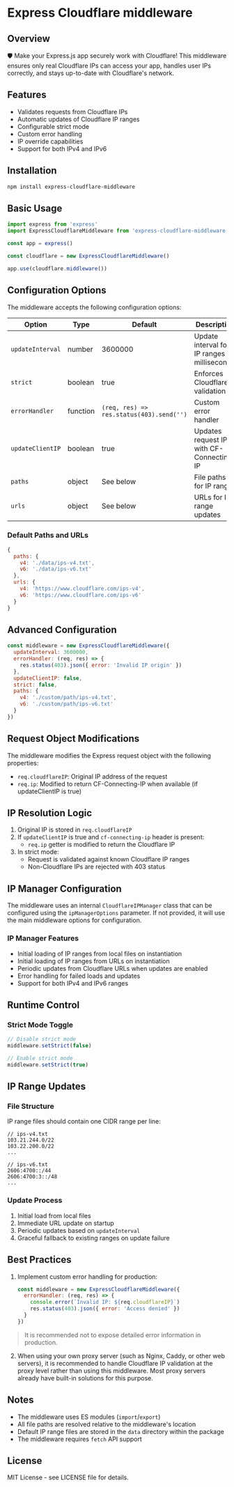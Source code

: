 # Express Cloudflare middleware

## Overview

🛡️ Make your Express.js app securely work with Cloudflare! This middleware ensures only real Cloudflare IPs can access your app, handles user IPs correctly, and stays up-to-date with Cloudflare's network.

## Features

- Validates requests from Cloudflare IPs
- Automatic updates of Cloudflare IP ranges
- Configurable strict mode
- Custom error handling
- IP override capabilities
- Support for both IPv4 and IPv6

## Installation

```bash
npm install express-cloudflare-middleware
```

## Basic Usage

```javascript
import express from 'express'
import ExpressCloudflareMiddleware from 'express-cloudflare-middleware'

const app = express()

const cloudflare = new ExpressCloudflareMiddleware()

app.use(cloudflare.middleware())
```

## Configuration Options

The middleware accepts the following configuration options:

| Option | Type | Default | Description |
|--------|------|---------|-------------|
| `updateInterval` | number | 3600000 | Update interval for IP ranges in milliseconds |
| `strict` | boolean | true | Enforces Cloudflare IP validation |
| `errorHandler` | function | `(req, res) => res.status(403).send('')` | Custom error handler |
| `updateClientIP` | boolean | true | Updates request IP with CF-Connecting-IP |
| `paths` | object | See below | File paths for IP ranges |
| `urls` | object | See below | URLs for IP range updates |

### Default Paths and URLs

```javascript
{
  paths: {
    v4: './data/ips-v4.txt',
    v6: './data/ips-v6.txt'
  },
  urls: {
    v4: 'https://www.cloudflare.com/ips-v4',
    v6: 'https://www.cloudflare.com/ips-v6'
  }
}
```

## Advanced Configuration

```javascript
const middleware = new ExpressCloudflareMiddleware({
  updateInterval: 3600000,
  errorHandler: (req, res) => {
    res.status(403).json({ error: 'Invalid IP origin' })
  },
  updateClientIP: false,
  strict: false,
  paths: {
    v4: './custom/path/ips-v4.txt',
    v6: './custom/path/ips-v6.txt'
  }
})
```

## Request Object Modifications

The middleware modifies the Express request object with the following properties:

- `req.cloudflareIP`: Original IP address of the request
- `req.ip`: Modified to return CF-Connecting-IP when available (if updateClientIP is true)

## IP Resolution Logic

1. Original IP is stored in `req.cloudflareIP`
2. If `updateClientIP` is true and `cf-connecting-ip` header is present:
    - `req.ip` getter is modified to return the Cloudflare IP
3. In strict mode:
    - Request is validated against known Cloudflare IP ranges
    - Non-Cloudflare IPs are rejected with 403 status

## IP Manager Configuration

The middleware uses an internal `CloudflareIPManager` class that can be configured using the `ipManagerOptions` parameter. If not provided, it will use the main middleware options for configuration.

### IP Manager Features
- Initial loading of IP ranges from local files on instantiation
- Initial loading of IP ranges from URLs on instantiation
- Periodic updates from Cloudflare URLs when updates are enabled
- Error handling for failed loads and updates
- Support for both IPv4 and IPv6 ranges

## Runtime Control

### Strict Mode Toggle

```javascript
// Disable strict mode
middleware.setStrict(false)

// Enable strict mode
middleware.setStrict(true)
```

## IP Range Updates

### File Structure
IP range files should contain one CIDR range per line:

```text
// ips-v4.txt
103.21.244.0/22
103.22.200.0/22
...

// ips-v6.txt
2606:4700::/44
2606:4700:3::/48
...
```

### Update Process

1. Initial load from local files
2. Immediate URL update on startup
3. Periodic updates based on `updateInterval`
4. Graceful fallback to existing ranges on update failure

## Best Practices

1. Implement custom error handling for production:

   ```javascript
   const middleware = new ExpressCloudflareMiddleware({
     errorHandler: (req, res) => {
       console.error(`Invalid IP: ${req.cloudflareIP}`)
       res.status(403).json({ error: 'Access denied' })
     }
   })
   ```

> It is recommended not to expose detailed error information in production.

2. When using your own proxy server (such as Nginx, Caddy, or other web servers), it is recommended to handle Cloudflare IP validation at the proxy level rather than using this middleware. Most proxy servers already have built-in solutions for this purpose.

## Notes

- The middleware uses ES modules (`import`/`export`)
- All file paths are resolved relative to the middleware's location
- Default IP range files are stored in the `data` directory within the package
- The middleware requires `fetch` API support

## License

MIT License - see LICENSE file for details.
